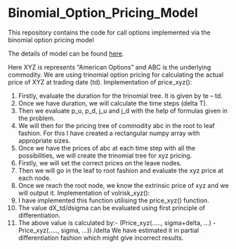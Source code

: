 # Binomial_Option_Pricing_Model
This repository contains the code for call options implemented via the binomial option pricing model

The details of model can be found [here](https://drive.google.com/file/d/1GH97BbTVJwf1f9mmwr31S3c_geXKZDo9/view?usp=sharing).

Here XYZ is represents “American Options” and ABC is the underlying commodity.
We are using trinomial option pricing for calculating the actual price of XYZ at trading date (td).
Implementation of price_xyz():
1.	Firstly, evaluate the duration for the trinomial tree. It is given by te – td.
2.	Once we have duration, we will calculate the time steps (delta T).
3.	Then we evaluate p_u, p_d, j_u and j_d with the help of formulas given in the problem.
4.	We will then for the pricing tree of commodity abc in the root to leaf fashion. For this I have created a rectangular numpy array with appropriate sizes.
5.	Once we have the prices of abc at each time step with all the possibilities, we will create the trinomial tree for xyz pricing.
6.	Firstly, we will set the correct prices on the leave nodes.
7.	Then we will go in the leaf to root fashion and evaluate the xyz price at each node.
8.	Once we reach the root node, we know the extrinsic price of xyz and we will output it.
Implementation of volrisk_xyz():
1.	I have implemented this function utilising the price_xyz() function.
2.	The value dX_td/dsigma can be evaluated using first principle of differentiation.
3.	The above value is calculated by:-
(Price_xyz(….., sigma+delta, …) - Price_xyz(….., sigma, …)) /delta
	We have estimated it in partial differentiation fashion which might give incorrect results.

